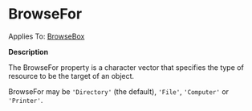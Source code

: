 




<h1 class="heading"><span class="name">BrowseFor</span></h1>

Applies To: [BrowseBox](../a-z/browsebox.md)


**Description**


The BrowseFor property is a character vector that specifies the type of resource to be the target of an  object.


BrowseFor may be `'Directory'` (the default), `'File'`, `'Computer'` or `'Printer'`.



